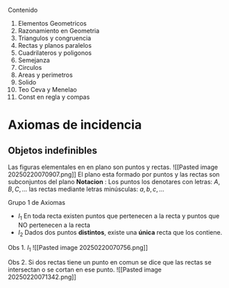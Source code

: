Contenido
1. Elementos Geometricos
2. Razonamiento en Geometria
3. Triangulos y congruencia
4. Rectas y planos paralelos
5. Cuadrilateros y poligonos
6. Semejanza
7. Circulos
8. Areas y perimetros
9. Solido
10. Teo Ceva y Menelao
11. Const en regla y compas


# Axiomas de incidencia
## Objetos indefinibles
Las figuras elementales en en plano son puntos y rectas.
![[Pasted image 20250220070907.png]]
El plano esta formado por puntos y las rectas son subconjuntos del plano
**Notacion** : Los puntos los denotares con letras: $A,B,C,\dots$ las rectas mediante letras minúsculas: $a,b,c,\dots$

Grupo 1 de Axiomas
- $I_1$ En toda recta existen puntos que pertenecen a la recta y puntos que NO pertenecen a la recta
- $I_2$ Dados dos puntos **distintos**, existe una **única** recta que los contiene.

Obs 1. $I_1$
![[Pasted image 20250220070756.png]]

Obs 2. Si dos rectas tiene un punto en comun se dice que las rectas se intersectan o se cortan en ese punto.
![[Pasted image 20250220071342.png]]
